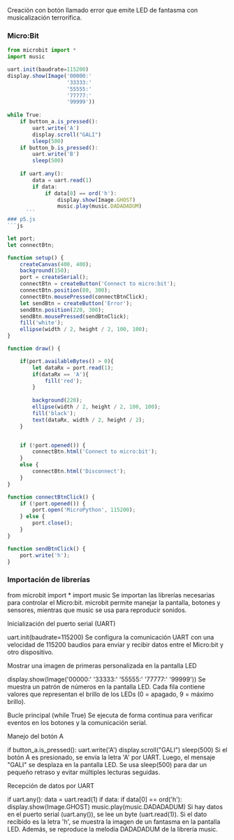 Creación con botón llamado error que emite LED de fantasma con musicalización terrorífica.

### Micro:Bit
```js
from microbit import *
import music

uart.init(baudrate=115200)
display.show(Image('00000:'
                   '33333:'
                   '55555:'
                   '77777:'
                   '99999'))
    
while True:
    if button_a.is_pressed():
        uart.write('A')
        display.scroll("GALI")
        sleep(500)
    if button_b.is_pressed():
        uart.write('B')
        sleep(500)
   
    if uart.any():
        data = uart.read(1)
        if data:
            if data[0] == ord('h'):
                display.show(Image.GHOST)
                music.play(music.DADADADUM)
      ```
### p5.js
```js

let port;
let connectBtn;

function setup() {
    createCanvas(400, 400);
    background(150);
    port = createSerial();
    connectBtn = createButton('Connect to micro:bit');
    connectBtn.position(80, 300);
    connectBtn.mousePressed(connectBtnClick);
    let sendBtn = createButton('Error');
    sendBtn.position(220, 300);
    sendBtn.mousePressed(sendBtnClick);
    fill('white');
    ellipse(width / 2, height / 2, 100, 100);
}

function draw() {

    if(port.availableBytes() > 0){
        let dataRx = port.read(1);
        if(dataRx == 'A'){
            fill('red');   
        }
        
        background(220);
        ellipse(width / 2, height / 2, 100, 100);
        fill('black');
        text(dataRx, width / 2, height / 2);
    }    


    if (!port.opened()) {
        connectBtn.html('Connect to micro:bit');
    } 
    else {
        connectBtn.html('Disconnect');
    }
}

function connectBtnClick() {
    if (!port.opened()) {
        port.open('MicroPython', 115200);
    } else {
        port.close();
    }
}

function sendBtnClick() {
    port.write('h');
}
```
### Importación de librerías

from microbit import *
import music
Se importan las librerías necesarias para controlar el Micro:bit. microbit permite manejar la pantalla, botones y sensores, mientras que music se usa para reproducir sonidos.

Inicialización del puerto serial (UART)

uart.init(baudrate=115200)
Se configura la comunicación UART con una velocidad de 115200 baudios para enviar y recibir datos entre el Micro:bit y otro dispositivo.

Mostrar una imagen de primeras personalizada en la pantalla LED 

display.show(Image('00000:'
                   '33333:'
                   '55555:'
                   '77777:'
                   '99999'))
Se muestra un patrón de números en la pantalla LED. Cada fila contiene valores que representan el brillo de los LEDs (0 = apagado, 9 = máximo brillo).

Bucle principal (while True)
Se ejecuta de forma continua para verificar eventos en los botones y la comunicación serial.

Manejo del botón A

if button_a.is_pressed():
    uart.write('A')
    display.scroll("GALI")
    sleep(500)
Si el botón A es presionado, se envía la letra 'A' por UART.
Luego, el mensaje "GALI" se desplaza en la pantalla LED.
Se usa sleep(500) para dar un pequeño retraso y evitar múltiples lecturas seguidas.

Recepción de datos por UART

if uart.any():
    data = uart.read(1)
    if data:
        if data[0] == ord('h'):
            display.show(Image.GHOST)
            music.play(music.DADADADUM)
Si hay datos en el puerto serial (uart.any()), se lee un byte (uart.read(1)).
Si el dato recibido es la letra 'h', se muestra la imagen de un fantasma en la pantalla LED.
Además, se reproduce la melodía DADADADUM de la librería music.
